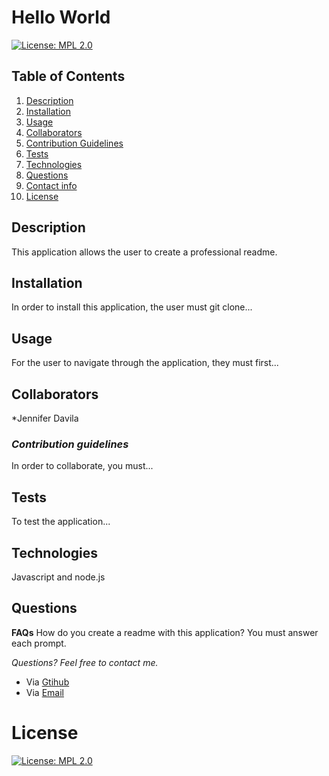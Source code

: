 # **Hello World**
[![License: MPL 2.0](https://img.shields.io/badge/License-MPL%202.0-brightgreen.svg)](https://opensource.org/licenses/MPL-2.0)

## **Table of Contents**
1. [Description](#description)
2. [Installation](#installation)
3. [Usage](#usage)
4. [Collaborators](#collaborators)
5. [Contribution Guidelines](#contribution-guidelines)
6. [Tests](#tests)
7. [Technologies](#technologies)
8. [Questions](#questions)
9. [Contact info](#contact-info)
10. [License](#license)

## **Description**
This application allows the user to create a professional readme.

## **Installation**
In order to install this application, the user must git clone...

## **Usage**
For the user to navigate through the application, they must first...

## **Collaborators**
*Jennifer Davila

### *Contribution guidelines*
In order to collaborate, you must...

## **Tests**
To test the application...

## **Technologies**
Javascript and node.js

## **Questions**
**FAQs**
How do you create a readme with this application?  You must answer each prompt.

*Questions? Feel free to contact me.*
* Via [Gtihub](https://github.com/pazjenni04)
* Via [Email](pazjenni04@yahoo.com)

# License
[![License: MPL 2.0](https://img.shields.io/badge/License-MPL%202.0-brightgreen.svg)](https://opensource.org/licenses/MPL-2.0)
